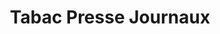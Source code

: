 ---
title: "Tabac Presse Journaux"
url: /vienne/tabac-presse-journaux/
shop: marchand de journaux
---